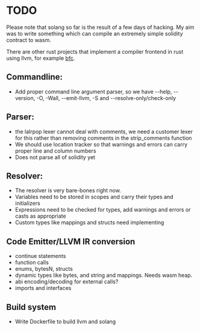 # TODO

Please note that solang so far is the result of a few days of hacking. My aim
was to write something which can compile an extremely simple solidity contract
to wasm.

There are other rust projects that implement a compiler frontend in rust
using llvm, for example [bfc](https://github.com/Wilfred/bfc).

## Commandline:
 * Add proper command line argument parser, so we have --help, --version, -O,
   -Wall, --emit-llvm, -S and --resolve-only/check-only

## Parser:
 * the lalrpop lexer cannot deal with comments, we need a customer lexer for this rather
   than removing comments in the strip_comments function
 * We should use location tracker so that warnings and errors can carry proper line and column
   numbers
 * Does not parse all of solidity yet

## Resolver:
 * The resolver is very bare-bones right now.
 * Variables need to be stored in scopes and carry their types and initializers
 * Expressions need to be checked for types, add warnings and errors or casts as appropriate
 * Custom types like mappings and structs need implementing

## Code Emitter/LLVM IR conversion
 * continue statements
 * function calls 
 * enums, bytesN, structs
 * dynamic types like bytes, and string and mappings. Needs wasm heap.
 * abi encoding/decoding for external calls?
 * imports and interfaces

## Build system
 * Write Dockerfile to build llvm and solang
